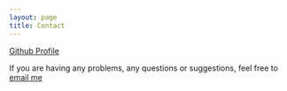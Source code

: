```yaml
---
layout: page
title: Contact
---
```


[Github Profile](https://github.com/jackyko1991)

If you are having any problems, any questions or suggestions, feel free to [email me](mailto:jackkykokoko@gmail.com)
